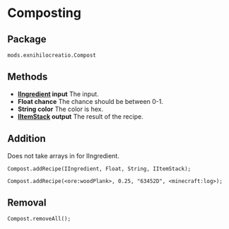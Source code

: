 # Composting

## Package

`mods.exnihilocreatio.Compost`

## Methods

- **[IIngredient](/Vanilla/Variable_Types/IIngredient/) input** The input.
- **Float chance** The chance should be between 0-1.
- **String color** The color is hex.
- **[IItemStack](/Vanilla/Items/IItemStack/) output** The result of the recipe.

## Addition

Does not take arrays in for IIngredient.

```zenscript
Compost.addRecipe(IIngredient, Float, String, IItemStack);

Compost.addRecipe(<ore:woodPlank>, 0.25, "63452D", <minecraft:log>);
```

## Removal 

```zenscript
Compost.removeAll();
```